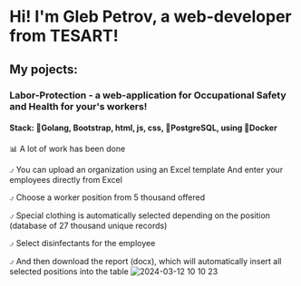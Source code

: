 # Hi! I'm Gleb Petrov, a web-developer from TESART!


## My pojects:

### Labor-Protection - a web-application for Occupational Safety and Health for your's workers!

#### Stack: 🐹Golang, Bootstrap, html, js, css, 🐘PostgreSQL, using 🐳Docker

📊 A lot of work has been done

⍻ You can upload an organization using an Excel template
And enter your employees directly from Excel

⍻ Choose a worker position from 5 thousand offered

⍻ Special clothing is automatically selected depending on the position (database of 27 thousand unique records)

⍻ Select disinfectants for the employee

⍻ And then download the report (docx), which will automatically insert all selected positions into the table
![2024-03-12 10 10 23](https://github.com/SharpWheel417/SharpWheel417/assets/151491653/496959af-b5b1-41db-9949-fe81cde9d0b5)
